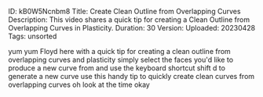 ID: kB0W5Ncnbm8
Title: Create Clean Outline from Overlapping Curves
Description: This video shares a quick tip for creating a Clean Outline from Overlapping Curves in Plasticity.
Duration: 30
Version: 
Uploaded: 20230428
Tags: unsorted

yum yum Floyd here with a quick tip for
creating a clean outline from
overlapping curves and plasticity simply
select the faces you'd like to produce a
new curve from and use the keyboard
shortcut shift d to generate a new curve
use this handy tip to quickly create
clean curves from overlapping curves oh
look at the time
okay
